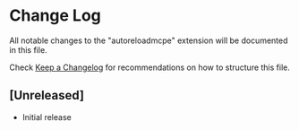 # Change Log

All notable changes to the "autoreloadmcpe" extension will be documented in this file.

Check [Keep a Changelog](http://keepachangelog.com/) for recommendations on how to structure this file.

## [Unreleased]

- Initial release